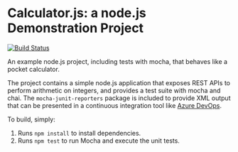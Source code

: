Calculator.js: a node.js Demonstration Project
==============================================
[![Build Status](https://dev.azure.com/jiho4774/jiho4/_apis/build/status/jiho4.actiondemos-calculator?branchName=master)](https://dev.azure.com/jiho4774/jiho4/_build/latest?definitionId=5&branchName=master)  

An example node.js project, including tests with mocha, that behaves like
a pocket calculator.

The project contains a simple node.js application that exposes REST APIs
to perform arithmetic on integers, and provides a test suite with mocha
and chai.  The `mocha-junit-reporters` package is included to provide XML
output that can be presented in a continuous integration tool like
[Azure DevOps](https://azure.com/devops).

To build, simply:

1. Runs `npm install` to install dependencies.
2. Runs `npm test` to run Mocha and execute the unit tests.

